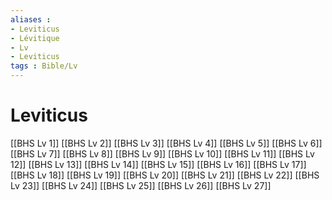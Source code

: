 ```yaml
---
aliases : 
- Leviticus
- Lévitique
- Lv
- Leviticus
tags : Bible/Lv
---
```


# Leviticus

[[BHS Lv 1]]
[[BHS Lv 2]]
[[BHS Lv 3]]
[[BHS Lv 4]]
[[BHS Lv 5]]
[[BHS Lv 6]]
[[BHS Lv 7]]
[[BHS Lv 8]]
[[BHS Lv 9]]
[[BHS Lv 10]]
[[BHS Lv 11]]
[[BHS Lv 12]]
[[BHS Lv 13]]
[[BHS Lv 14]]
[[BHS Lv 15]]
[[BHS Lv 16]]
[[BHS Lv 17]]
[[BHS Lv 18]]
[[BHS Lv 19]]
[[BHS Lv 20]]
[[BHS Lv 21]]
[[BHS Lv 22]]
[[BHS Lv 23]]
[[BHS Lv 24]]
[[BHS Lv 25]]
[[BHS Lv 26]]
[[BHS Lv 27]]
